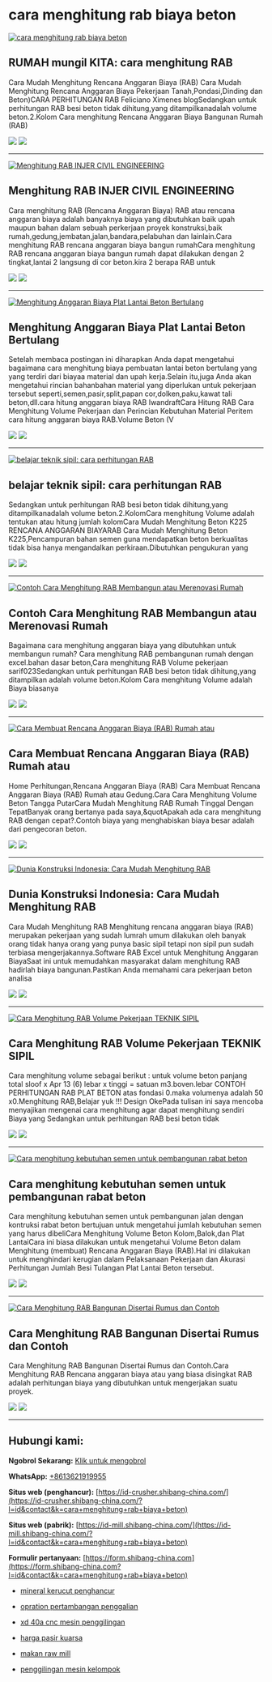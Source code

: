 # cara menghitung rab biaya beton

<a href="https://swt.shibang-china.com/?l=id&img&k=cara+menghitung+rab+biaya+beton" target="_blank">![cara menghitung rab biaya beton](http://static.shibang-china.com/all-800x300/772.jpg)</a>

## RUMAH mungil KITA: cara menghitung RAB
Cara Mudah Menghitung Rencana Anggaran Biaya (RAB) Cara Mudah Menghitung Rencana Anggaran Biaya Pekerjaan Tanah,Pondasi,Dinding dan Beton)CARA PERHITUNGAN RAB Feliciano Ximenes blogSedangkan untuk perhitungan RAB besi beton tidak dihitung,yang ditampilkanadalah volume beton.2.Kolom Cara menghitung Rencana Anggaran Biaya Bangunan Rumah (RAB)


<a href="https://whatsapp.shibangsoft.com/WhatsApp.php" target="_blank" title="WhatsApp">![](http://static.shibang-china.com/icon/whatsapp.png)</a> <a href="https://swt.shibang-china.com/?l=id&icon&k=cara+menghitung+rab+biaya+beton" target="_blank">![](http://static.shibang-china.com/icon/chat-id.png)</a>

---

<a href="https://swt.shibang-china.com/?l=id&img&k=cara+menghitung+rab+biaya+beton" target="_blank">![Menghitung RAB INJER CIVIL ENGINEERING](http://static.shibang-china.com/all-800x300/95.jpg)</a>

## Menghitung RAB INJER CIVIL ENGINEERING
Cara menghitung RAB (Rencana Anggaran Biaya) RAB atau rencana anggaran biaya adalah banyaknya biaya yang dibutuhkan baik upah maupun bahan dalam sebuah perkerjaan proyek konstruksi,baik rumah,gedung,jembatan,jalan,bandara,pelabuhan dan lainlain.Cara menghitung RAB rencana anggaran biaya bangun rumahCara menghitung RAB rencana anggaran biaya bangun rumah dapat dilakukan dengan 2 tingkat,lantai 2 langsung di cor beton.kira 2 berapa RAB untuk


<a href="https://whatsapp.shibangsoft.com/WhatsApp.php" target="_blank" title="WhatsApp">![](http://static.shibang-china.com/icon/whatsapp.png)</a> <a href="https://swt.shibang-china.com/?l=id&icon&k=cara+menghitung+rab+biaya+beton" target="_blank">![](http://static.shibang-china.com/icon/chat-id.png)</a>

---

<a href="https://swt.shibang-china.com/?l=id&img&k=cara+menghitung+rab+biaya+beton" target="_blank">![Menghitung Anggaran Biaya Plat Lantai Beton Bertulang](http://static.shibang-china.com/all-800x300/651.jpg)</a>

## Menghitung Anggaran Biaya Plat Lantai Beton Bertulang
Setelah membaca postingan ini diharapkan Anda dapat mengetahui bagaimana cara menghitung biaya pembuatan lantai beton bertulang yang yang terdiri dari biayaa material dan upah kerja.Selain itu,juga Anda akan mengetahui rincian bahanbahan material yang diperlukan untuk pekerjaan tersebut seperti,semen,pasir,split,papan cor,dolken,paku,kawat tali beton,dll.cara hitung anggaran biaya RAB IwandraftCara Hitung RAB  Cara Menghitung Volume Pekerjaan dan Perincian Kebutuhan Material Peritem cara hitung anggaran biaya RAB.Volume Beton (V


<a href="https://whatsapp.shibangsoft.com/WhatsApp.php" target="_blank" title="WhatsApp">![](http://static.shibang-china.com/icon/whatsapp.png)</a> <a href="https://swt.shibang-china.com/?l=id&icon&k=cara+menghitung+rab+biaya+beton" target="_blank">![](http://static.shibang-china.com/icon/chat-id.png)</a>

---

<a href="https://swt.shibang-china.com/?l=id&img&k=cara+menghitung+rab+biaya+beton" target="_blank">![belajar teknik sipil: cara perhitungan RAB](http://static.shibang-china.com/all-800x300/668.jpg)</a>

## belajar teknik sipil: cara perhitungan RAB
Sedangkan untuk perhitungan RAB besi beton tidak dihitung,yang ditampilkanadalah volume beton.2.KolomCara menghitung Volume adalah tentukan atau hitung jumlah kolomCara Mudah Menghitung Beton K225 RENCANA ANGGARAN BIAYARAB Cara Mudah Menghitung Beton K225,Pencampuran bahan semen guna mendapatkan beton berkualitas tidak bisa hanya mengandalkan perkiraan.Dibutuhkan pengukuran yang


<a href="https://whatsapp.shibangsoft.com/WhatsApp.php" target="_blank" title="WhatsApp">![](http://static.shibang-china.com/icon/whatsapp.png)</a> <a href="https://swt.shibang-china.com/?l=id&icon&k=cara+menghitung+rab+biaya+beton" target="_blank">![](http://static.shibang-china.com/icon/chat-id.png)</a>

---

<a href="https://swt.shibang-china.com/?l=id&img&k=cara+menghitung+rab+biaya+beton" target="_blank">![Contoh Cara Menghitung RAB Membangun atau Merenovasi Rumah](http://static.shibang-china.com/all-800x300/791.jpg)</a>

## Contoh Cara Menghitung RAB Membangun atau Merenovasi Rumah
Bagaimana cara menghitung anggaran biaya yang dibutuhkan untuk membangun rumah? Cara menghitung RAB pembangunan rumah dengan excel.bahan dasar beton,Cara menghitung RAB Volume pekerjaan sarif023Sedangkan untuk perhitungan RAB besi beton tidak dihitung,yang ditampilkan adalah volume beton.Kolom Cara menghitung Volume adalah Biaya biasanya


<a href="https://whatsapp.shibangsoft.com/WhatsApp.php" target="_blank" title="WhatsApp">![](http://static.shibang-china.com/icon/whatsapp.png)</a> <a href="https://swt.shibang-china.com/?l=id&icon&k=cara+menghitung+rab+biaya+beton" target="_blank">![](http://static.shibang-china.com/icon/chat-id.png)</a>

---

<a href="https://swt.shibang-china.com/?l=id&img&k=cara+menghitung+rab+biaya+beton" target="_blank">![Cara Membuat Rencana Anggaran Biaya (RAB) Rumah atau](http://static.shibang-china.com/all-800x300/25.jpg)</a>

## Cara Membuat Rencana Anggaran Biaya (RAB) Rumah atau
Home Perhitungan,Rencana Anggaran Biaya (RAB) Cara Membuat Rencana Anggaran Biaya (RAB) Rumah atau Gedung.Cara Cara Menghitung Volume Beton Tangga PutarCara Mudah Menghitung RAB Rumah Tinggal Dengan TepatBanyak orang bertanya pada saya,&quotApakah ada cara menghitung RAB dengan cepat?.Contoh biaya yang menghabiskan biaya besar adalah dari pengecoran beton.


<a href="https://whatsapp.shibangsoft.com/WhatsApp.php" target="_blank" title="WhatsApp">![](http://static.shibang-china.com/icon/whatsapp.png)</a> <a href="https://swt.shibang-china.com/?l=id&icon&k=cara+menghitung+rab+biaya+beton" target="_blank">![](http://static.shibang-china.com/icon/chat-id.png)</a>

---

<a href="https://swt.shibang-china.com/?l=id&img&k=cara+menghitung+rab+biaya+beton" target="_blank">![Dunia Konstruksi Indonesia: Cara Mudah Menghitung RAB](http://static.shibang-china.com/all-800x300/559.jpg)</a>

## Dunia Konstruksi Indonesia: Cara Mudah Menghitung RAB
Cara Mudah Menghitung RAB Menghitung rencana anggaran biaya (RAB) merupakan pekerjaan yang sudah lumrah umum dilakukan oleh banyak orang tidak hanya orang yang punya basic sipil tetapi non sipil pun sudah terbiasa mengerjakannya.Software RAB Excel untuk Menghitung Anggaran BiayaSaat ini untuk memudahkan masyarakat dalam menghitung RAB hadirlah biaya bangunan.Pastikan Anda memahami cara pekerjaan beton analisa


<a href="https://whatsapp.shibangsoft.com/WhatsApp.php" target="_blank" title="WhatsApp">![](http://static.shibang-china.com/icon/whatsapp.png)</a> <a href="https://swt.shibang-china.com/?l=id&icon&k=cara+menghitung+rab+biaya+beton" target="_blank">![](http://static.shibang-china.com/icon/chat-id.png)</a>

---

<a href="https://swt.shibang-china.com/?l=id&img&k=cara+menghitung+rab+biaya+beton" target="_blank">![Cara Menghitung RAB Volume Pekerjaan TEKNIK SIPIL](http://static.shibang-china.com/all-800x300/338.jpg)</a>

## Cara Menghitung RAB Volume Pekerjaan TEKNIK SIPIL
Cara menghitung volume sebagai berikut : untuk volume beton panjang total sloof x Apr 13 (6) lebar x tinggi = satuan m3.boven.lebar CONTOH PERHITUNGAN RAB PLAT BETON atas fondasi 0.maka volumenya adalah 50 x0.Menghitung RAB,Belajar yuk !!! Design OkePada tulisan ini saya mencoba menyajikan mengenai cara menghitung agar dapat menghitung sendiri Biaya yang Sedangkan untuk perhitungan RAB besi beton tidak


<a href="https://whatsapp.shibangsoft.com/WhatsApp.php" target="_blank" title="WhatsApp">![](http://static.shibang-china.com/icon/whatsapp.png)</a> <a href="https://swt.shibang-china.com/?l=id&icon&k=cara+menghitung+rab+biaya+beton" target="_blank">![](http://static.shibang-china.com/icon/chat-id.png)</a>

---

<a href="https://swt.shibang-china.com/?l=id&img&k=cara+menghitung+rab+biaya+beton" target="_blank">![Cara menghitung kebutuhan semen untuk pembangunan rabat beton](http://static.shibang-china.com/all-800x300/1492.jpg)</a>

## Cara menghitung kebutuhan semen untuk pembangunan rabat beton
Cara menghitung kebutuhan semen untuk pembangunan jalan dengan kontruksi rabat beton bertujuan untuk mengetahui jumlah kebutuhan semen yang harus dibeliCara Menghitung Volume Beton Kolom,Balok,dan Plat LantaiCara ini biasa dilakukan untuk mengetahui Volume Beton dalam Menghitung (membuat) Rencana Anggaran Biaya (RAB).Hal ini dilakukan untuk menghindari kerugian dalam Pelaksanaan Pekerjaan dan Akurasi Perhitungan Jumlah Besi Tulangan Plat Lantai Beton tersebut.


<a href="https://whatsapp.shibangsoft.com/WhatsApp.php" target="_blank" title="WhatsApp">![](http://static.shibang-china.com/icon/whatsapp.png)</a> <a href="https://swt.shibang-china.com/?l=id&icon&k=cara+menghitung+rab+biaya+beton" target="_blank">![](http://static.shibang-china.com/icon/chat-id.png)</a>

---

<a href="https://swt.shibang-china.com/?l=id&img&k=cara+menghitung+rab+biaya+beton" target="_blank">![Cara Menghitung RAB Bangunan Disertai Rumus dan Contoh](http://static.shibang-china.com/all-800x300/1341.jpg)</a>

## Cara Menghitung RAB Bangunan Disertai Rumus dan Contoh
Cara Menghitung RAB Bangunan Disertai Rumus dan Contoh.Cara Menghitung RAB Rencana anggaran biaya atau yang biasa disingkat RAB adalah perhitungan biaya yang dibutuhkan untuk mengerjakan suatu proyek.

<a href="https://whatsapp.shibangsoft.com/WhatsApp.php" target="_blank" title="WhatsApp">![](http://static.shibang-china.com/icon/whatsapp.png)</a> <a href="https://swt.shibang-china.com/?l=id&icon&k=cara+menghitung+rab+biaya+beton" target="_blank">![](http://static.shibang-china.com/icon/chat-id.png)</a>

---
## Hubungi kami:

**Ngobrol Sekarang:** [Klik untuk mengobrol](https://swt.shibang-china.com?l=id&contact&k=cara+menghitung+rab+biaya+beton)

**WhatsApp:**  [+8613621919955](https://whatsapp.shibangsoft.com/WhatsApp.php)

**Situs web (penghancur):** [https://id-crusher.shibang-china.com/](https://id-crusher.shibang-china.com/?l=id&contact&k=cara+menghitung+rab+biaya+beton)

**Situs web (pabrik):** [https://id-mill.shibang-china.com/](https://id-mill.shibang-china.com/?l=id&contact&k=cara+menghitung+rab+biaya+beton)

**Formulir pertanyaan:** [https://form.shibang-china.com](https://form.shibang-china.com?l=id&contact&k=cara+menghitung+rab+biaya+beton)

* [mineral kerucut penghancur](../32/mineral%20kerucut%20penghancur.md)

* [opration pertambangan penggalian](../33/opration%20pertambangan%20penggalian.md)

* [xd 40a cnc mesin penggilingan](../34/xd%2040a%20cnc%20mesin%20penggilingan.md)

* [harga pasir kuarsa](../36/harga%20pasir%20kuarsa.md)

* [makan raw mill](../31/makan%20raw%20mill.md)

* [penggilingan mesin kelompok](../39/penggilingan%20mesin%20kelompok.md)